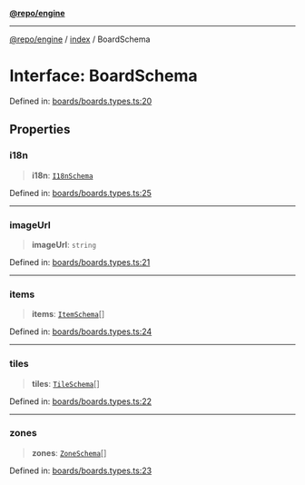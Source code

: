 [**@repo/engine**](../../README.md)

***

[@repo/engine](../../modules.md) / [index](../README.md) / BoardSchema

# Interface: BoardSchema

Defined in: [boards/boards.types.ts:20](https://github.com/alexqguo/drinking-board-game-v3/blob/423d7f07a24c1ecc390d54885c4978f1235ed349/packages/engine/src/boards/boards.types.ts#L20)

## Properties

### i18n

> **i18n**: [`I18nSchema`](I18nSchema.md)

Defined in: [boards/boards.types.ts:25](https://github.com/alexqguo/drinking-board-game-v3/blob/423d7f07a24c1ecc390d54885c4978f1235ed349/packages/engine/src/boards/boards.types.ts#L25)

***

### imageUrl

> **imageUrl**: `string`

Defined in: [boards/boards.types.ts:21](https://github.com/alexqguo/drinking-board-game-v3/blob/423d7f07a24c1ecc390d54885c4978f1235ed349/packages/engine/src/boards/boards.types.ts#L21)

***

### items

> **items**: [`ItemSchema`](ItemSchema.md)[]

Defined in: [boards/boards.types.ts:24](https://github.com/alexqguo/drinking-board-game-v3/blob/423d7f07a24c1ecc390d54885c4978f1235ed349/packages/engine/src/boards/boards.types.ts#L24)

***

### tiles

> **tiles**: [`TileSchema`](TileSchema.md)[]

Defined in: [boards/boards.types.ts:22](https://github.com/alexqguo/drinking-board-game-v3/blob/423d7f07a24c1ecc390d54885c4978f1235ed349/packages/engine/src/boards/boards.types.ts#L22)

***

### zones

> **zones**: [`ZoneSchema`](ZoneSchema.md)[]

Defined in: [boards/boards.types.ts:23](https://github.com/alexqguo/drinking-board-game-v3/blob/423d7f07a24c1ecc390d54885c4978f1235ed349/packages/engine/src/boards/boards.types.ts#L23)
